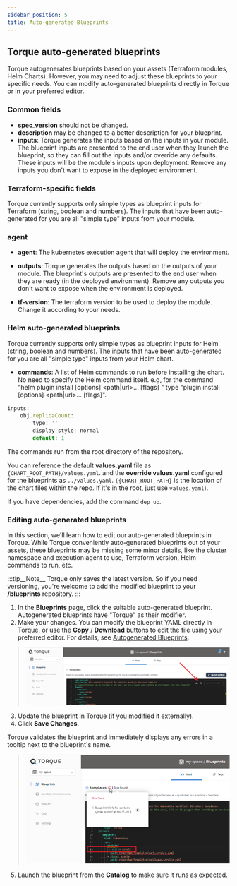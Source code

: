 ```yaml
---
sidebar_position: 5
title: Auto-generated Blueprints
---
```


## Torque auto-generated blueprints
Torque autogenerates blueprints based on your assets (Terraform modules, Helm Charts). However, you may need to adjust these blueprints to your specific needs. You can modify auto-generated blueprints directly in Torque or in your preferred editor.

### Common fields

- **spec_version** should not be changed. 
- **description** may be changed to a better description for your blueprint.
- **inputs**: Torque generates the inputs based on the inputs in your module. The blueprint inputs are presented to the end user when they launch the blueprint, so they can fill out the inputs and/or override any defaults. These inputs will be the module's inputs upon deployment. 
Remove any inputs you don't want to expose in the deployed environment.

### Terraform-specific fields

Torque currently supports only simple types as blueprint inputs for Terraform (string, boolean and numbers). The inputs that have been auto-generated for you are all "simple type" inputs from your module.

### agent
- **agent**: The kubernetes execution agent that will deploy the environment.

- **outputs**: Torque generates the outputs based on the outputs of your module. The blueprint's outputs are presented to the end user when they are ready (in the deployed environment). 
Remove any outputs you don't want to expose when the environment is deployed.
- **tf-version**: The terraform version to be used to deploy the module. Change it according to your needs. 

### Helm auto-generated blueprints

Torque currently supports only simple types as blueprint inputs for Helm (string, boolean and numbers). The inputs that have been auto-generated for you are all "simple type" inputs from your Helm chart.

- **commands**: A list of Helm commands to run before installing the chart.
No need to specify the Helm command itself.
e.g, for the command "helm plugin install [options] <path|url>... [flags] " type "plugin install [options] <path|url>... [flags]".
       
```jsx title="For example:"
inputs:
    obj.replicaCount:
        type: ''
        display-style: normal
        default: 1
``` 

The commands run from the root directory of the repository.

You can reference the default __values.yaml__ file as `{CHART_ROOT_PATH}/values.yaml`.
and the __override values.yaml__ configured for the blueprints as `../values.yaml`.
`({CHART_ROOT_PATH}` is the location of the chart files within the repo. If it's in the root, just use `values.yaml`).

If you have dependencies, add the command `dep up`.

### Editing auto-generated blueprints

In this section, we'll learn how to edit our auto-generated blueprints in Torque. While Torque conveniently auto-generated blueprints out of your assets, these blueprints may be missing some minor details, like the cluster namespace and execution agent to use, Terraform version, Helm commands to run, etc.

:::tip__Note__
Torque only saves the latest version. So if you need versioning, you're welcome to add the modified blueprint to your __/blueprints__ repository.
:::

1. In the __Blueprints__ page, click the suitable auto-generated blueprint. Autogenerated blueprints have "Torque" as their modifier.  
2. Make your changes. You can modify the blueprint YAML directly in Torque, or use the __Copy__ / __Download__ buttons to edit the file using your preferred editor. For details, see [Autogenerated Blueprints](/blueprint-designer-guide/Autogenerated%20Blueprints).
> ![Locale Dropdown](/img/edit-blueprint.png)
3. Update the blueprint in Torque (if you modified it externally).
4. Click __Save Changes__.

  Torque validates the blueprint and immediately displays any errors in a tooltip next to the blueprint's name.
> ![Locale Dropdown](/img/blueprint-errors.png)
5. Launch the blueprint from the __Catalog__ to make sure it runs as expected.